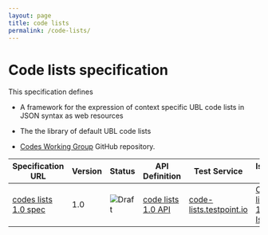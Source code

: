 ```yaml
---
layout: page
title: code lists
permalink: /code-lists/
---
```


# Code lists specification

This specification defines
* A framework for the expression of context specific UBL code lists in JSON syntax as web resources
* The the library of default UBL code lists

* [Codes Working Group](https://github.com/ausdigital/code-lists) GitHub repository.

| Specification URL | Version | Status | API Definition | Test Service | Issues List |
| ----------------- | ------  | ------ | -------------- | ------------ | -------- |
| [codes lists 1.0 spec](http://code-lists.readthedocs.io/) | 1.0 | ![Draft](http://rfc.unprotocols.org/spec:2/COSS/draft.svg) | [code lists 1.0 API](https://swaggerhub.com/api/ausdigital/code-lists/1.0) | [code-lists.testpoint.io](http://testpoint.io/code-lists.html)  | [Code lists 1.0 Issues](https://github.com/ausdigital/code-lists/issues)  |
